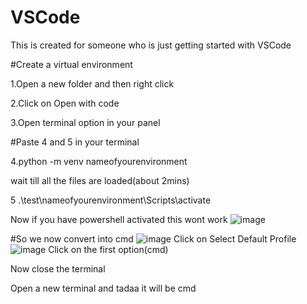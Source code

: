 
# VSCode
This is created for someone who is just getting started with VSCode

#Create a virtual environment

1.Open a new folder and then right click

2.Click on Open with code

3.Open terminal option in your panel

#Paste 4 and 5 in your terminal

4.python -m venv nameofyourenvironment

wait till all the files are loaded(about 2mins)

5      .\test\nameofyourenvironment\Scripts\activate

Now if you have powershell activated this wont work
![image](https://github.com/Sanyuktaspeaks1/VSCode/assets/146638872/2384d7da-fa71-411f-8fe0-70a08c1eaa12)

#So we now convert into cmd
![image](https://github.com/Sanyuktaspeaks1/VSCode/assets/146638872/a1101d75-a30f-4087-90ae-ba8222737af5)
Click on Select Default Profile
![image](https://github.com/Sanyuktaspeaks1/VSCode/assets/146638872/231aa8e5-735a-4d26-8d8c-a97689b7e03a)
Click on the first option(cmd)

Now close the terminal

Open a new terminal and tadaa it will be cmd



